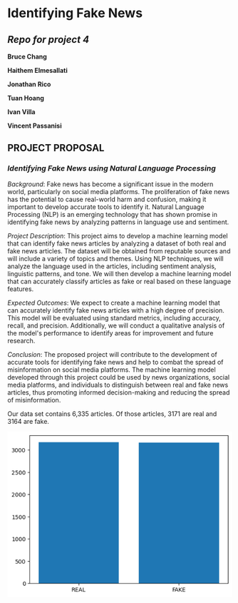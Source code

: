 # **Identifying Fake News**

## ***Repo for project 4***

**Bruce Chang**

**Haithem Elmesallati**

**Jonathan Rico**

**Tuan Hoang**

**Ivan Villa**

**Vincent Passanisi**

## PROJECT PROPOSAL

### ***Identifying Fake News using Natural Language Processing***

*Background*: Fake news has become a significant issue in the modern world, particularly on social media platforms. The proliferation of fake news has the potential to cause real-world harm and confusion, making it important to develop accurate tools to identify it. Natural Language Processing (NLP) is an emerging technology that has shown promise in identifying fake news by analyzing patterns in language use and sentiment.

*Project Description*: This project aims to develop a machine learning model that can identify fake news articles by analyzing a dataset of both real and fake news articles. The dataset will be obtained from reputable sources and will include a variety of topics and themes. Using NLP techniques, we will analyze the language used in the articles, including sentiment analysis, linguistic patterns, and tone. We will then develop a machine learning model that can accurately classify articles as fake or real based on these language features.

*Expected Outcomes*: We expect to create a machine learning model that can accurately identify fake news articles with a high degree of precision. This model will be evaluated using standard metrics, including accuracy, recall, and precision. Additionally, we will conduct a qualitative analysis of the model's performance to identify areas for improvement and future research.

*Conclusion*: The proposed project will contribute to the development of accurate tools for identifying fake news and help to combat the spread of misinformation on social media platforms. The machine learning model developed through this project could be used by news organizations, social media platforms, and individuals to distinguish between real and fake news articles, thus promoting informed decision-making and reducing the spread of misinformation.


Our data set contains 6,335 articles. Of those articles, 3171 are real and 3164 are fake.

![Article Classifications](images/output.png)
